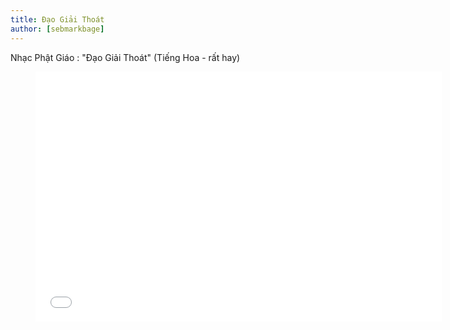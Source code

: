 ```yaml
---
title: Đạo Giải Thoát
author: [sebmarkbage]
---
```


Nhạc Phật Giáo : "Đạo Giải Thoát" (Tiếng Hoa - rất hay)


<figure><iframe width="650" height="400" src="//www.youtube-nocookie.com/embed/tJM0v3up7Pw" frameborder="0" allowfullscreen></iframe></figure>
